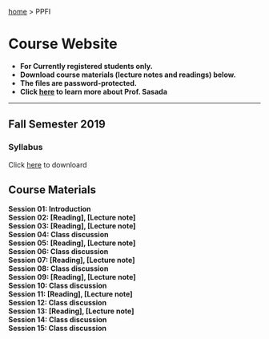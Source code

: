 [home](https://hirosasada.github.io/) > PPFI  
# Course Website  
- **For Currently registered students only.**  
- **Download course materials (lecture notes and readings) below.**  
- **The files are password-protected.**  
- **Click [here](https://hirosasada.github.io/) to learn more about Prof. Sasada**  
__________________________________________________________  
  
## Fall Semester 2019  
### Syllabus  
  Click [here]( ) to downloard   
   
## Course Materials  
**Session 01: Introduction**    
**Session 02: [Reading], [Lecture note]**  
**Session 03: [Reading], [Lecture note]**  
**Session 04: Class discussion**  
**Session 05: [Reading], [Lecture note]**  
**Session 06: Class discussion**  
**Session 07: [Reading], [Lecture note]**  
**Session 08: Class discussion**  
**Session 09: [Reading], [Lecture note]**  
**Session 10: Class discussion**  
**Session 11: [Reading], [Lecture note]**  
**Session 12: Class discussion**  
**Session 13: [Reading], [Lecture note]**  
**Session 14: Class discussion**  
**Session 15: Class discussion**    
